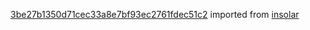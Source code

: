 [3be27b1350d71cec33a8e7bf93ec2761fdec51c2](https://github.com/insolar/insolar/commit/3be27b1350d71cec33a8e7bf93ec2761fdec51c2) imported from [insolar](https://github.com/insolar/insolar)
